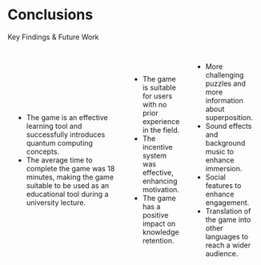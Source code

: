 # Conclusions

<p class='slide-subtitle'>Key Findings & Future Work</p>

<div class='section-wrapper'>
  <div class='text-wrapper grey-shadow rounded-md'>
    <ul class='flex-list none'>
      <li class='check'>
        The game is an effective learning tool and successfully introduces quantum computing concepts.
      </li>
      <li class='check'>
        The average time to complete the game was 18 minutes, making the game suitable to be used as an educational tool during a university lecture.
      </li>
    </ul>
  </div>
  <div
    class='text-wrapper grey-shadow rounded-md'
    v-click='+1'
    v-motion
    :initial="{ y: -80 }"
    :enter="{ y: 0 }"
  >
    <ul class='flex-list none'>
      <li class='check'>
        The game is suitable for users with no prior experience in the field.
      </li>
      <li class='check'>
        The incentive system was effective, enhancing motivation.
      </li>
      <li class='check'>
        The game has a positive impact on knowledge retention.
      </li>
    </ul>
  </div>
  <div
    class='text-wrapper grey-shadow rounded-md'
    v-click='+2'
    v-motion
    :initial="{ y: -80 }"
    :enter="{ y: 0 }"
  >
    <ul class='flex-list none'>
      <li class='work'>
        More challenging puzzles and more information about superposition.
      </li>
      <li class='work'>
        Sound effects and background music to enhance immersion.
      </li>
      <li class='work'>
        Social features to enhance engagement.
      </li>
      <li class='work'>
        Translation of the game into other languages to reach a wider audience.
      </li>
    </ul>
  </div>
</div>

<style>
  .section-wrapper {
    display: flex;
    flex-direction: row;
    align-items: center;
    justify-content: space-around;
  }

  .text-wrapper {
    display: flex;
    flex-direction: column;
    justify-content: center;
    height: max-content;
    max-width: 300px;
    padding: 1em;
  }
</style>
